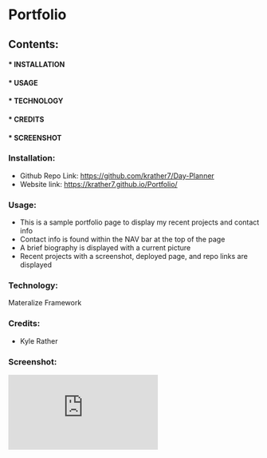 # Portfolio
## Contents:
#### * INSTALLATION
#### * USAGE
#### * TECHNOLOGY
#### * CREDITS
#### * SCREENSHOT<br>
### Installation:
* Github Repo Link: https://github.com/krather7/Day-Planner
* Website link: https://krather7.github.io/Portfolio/
### Usage:
* This is a sample portfolio page to display my recent projects and contact info
* Contact info is found within the NAV bar at the top of the page
* A brief biography is displayed with a current picture
* Recent projects with a screenshot, deployed page, and repo links are displayed
### Technology:
Materalize Framework
### Credits:
* Kyle Rather
### Screenshot:
![Screenshot](https://github.com/krather7/Portfolio/blob/main/images/screenshot.pdf)

